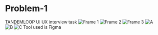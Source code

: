 # Problem-1
TANDEMLOOP UI UX interview task
![Frame 1](https://user-images.githubusercontent.com/127116189/223218277-f385f7e1-5137-4762-b87e-d7f5aa3af3db.png)
![Frame 2](https://user-images.githubusercontent.com/127116189/223218598-1aed6639-0221-40dc-821d-d71ddf9ada1c.png)
![Frame 3](https://user-images.githubusercontent.com/127116189/223218712-c3d56101-d400-4d95-8956-428b9a7919ec.png)
![A](https://user-images.githubusercontent.com/127116189/223218869-21d8a5d1-064d-4581-96da-fccd33d9e7cd.png)
![B](https://user-images.githubusercontent.com/127116189/223218904-e46ee7c0-a839-406c-b9b9-a024a7ae8b74.png)
![C](https://user-images.githubusercontent.com/127116189/223218925-c05c9481-88f3-426f-96f0-40e68821a703.png)
Tool used is Figma
